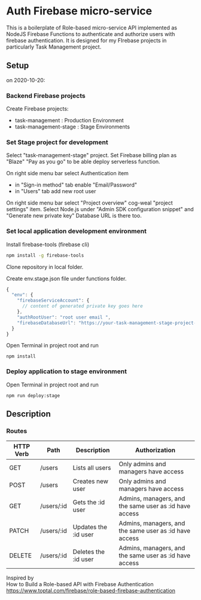 # Auth Firebase micro-service

This is a boilerplate of Role-based micro-service API implemented as NodeJS Firebase Functions to authenticate and authorize users with firebase authentication.
It is designed for my FIrebase projects in particularly Task Management project.

## Setup

on 2020-10-20:

### Backend Firebase projects

Create Firebase projects:

- task-management : Production Environment
- task-management-stage : Stage Environments

### Set Stage project for development

Select "task-management-stage" project.
Set Firebase billing plan as "Blaze" "Pay as you go" to be able deploy serverless function.

On right side menu bar select Authentication item

- in "Sign-in method" tab enable "Email/Password"
- in "Users" tab add new root user

On right side menu bar select "Project overview" cog-weal "project settings" item.
Select Node.js under "Admin SDK configuration snippet" and "Generate new private key"
Database URL is there too.

### Set local application development environment

Install firebase-tools (firebase cli)

``` bash
npm install -g firebase-tools
```

Clone repository in local folder.

Create env.stage.json file under functions folder.

``` javascript
{
  "env": {
    "firebaseServiceAccount": {
      // content of generated private key goes here
    },
    "authRootUser": "root user email ",
    "firebaseDatabaseUrl": "https://your-task-management-stage-project-db-url"
  }
}
```

Open Terminal in project root and run

``` shell
npm install
```

### Deploy application to stage environment

Open Terminal in project root and run

``` shell
npm run deploy:stage
```

## Description

### Routes

|HTTP Verb|Path|Description|Authorization|
|---------|----|-----------|-------------|
|GET |/users |Lists all users |Only admins and managers have access|
|POST |/users |Creates new user |Only admins and managers have access|
|GET |/users/:id |Gets the :id user |Admins, managers, and the same user as :id have access|
|PATCH  |/users/:id |Updates the :id user |Admins, managers, and the same user as :id have access
|DELETE |/users/:id |Deletes the :id user |Admins, managers, and the same user as :id have access|

Inspired by  
How to Build a Role-based API with Firebase Authentication
https://www.toptal.com/firebase/role-based-firebase-authentication
